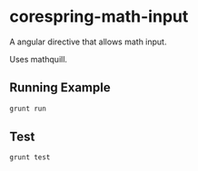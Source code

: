 # corespring-math-input

A angular directive that allows math input.

Uses mathquill.


## Running Example 

```bash
grunt run
```


## Test

```bash
grunt test
```